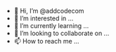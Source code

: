 - 👋 Hi, I’m @addcodecom
- 👀 I’m interested in ...
- 🌱 I’m currently learning ...
- 💞️ I’m looking to collaborate on ...
- 📫 How to reach me ...

<!---
addcodecom/addcodecom is a ✨ special ✨ repository because its `README.md` (this file) appears on your GitHub profile.
You can click the Preview link to take a look at your changes.
--->
